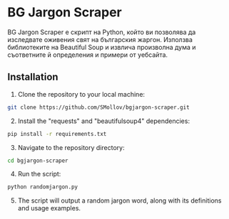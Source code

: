 # BG Jargon Scraper
BG Jargon Scraper е скрипт на Python, който ви позволява да изследвате оживения свят на българския жаргон. 
Използва библиотеките на Beautiful Soup и извлича произволна дума и съответните й определения и примери от уебсайта.

## Installation

1. Clone the repository to your local machine:

```bash
git clone https://github.com/SMollov/bgjargon-scraper.git
```
2. Install the "requests" and "beautifulsoup4" dependencies:
```bash
pip install -r requirements.txt
```
3. Navigate to the repository directory: 
```bash
cd bgjargon-scraper
```
4. Run the script: 
```bash
python randomjargon.py
```
5. The script will output a random jargon word, along with its definitions and usage examples.
